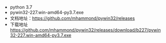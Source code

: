 * python 3.7
* pywin32-227.win-amd64-py3.7.exe
* 文档地址：https://github.com/mhammond/pywin32/releases
* 下载地址 https://github.com/mhammond/pywin32/releases/download/b227/pywin32-227.win-amd64-py3.7.exe